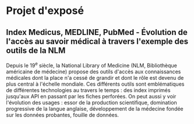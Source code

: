 # Projet d'exposé
## Index Medicus, MEDLINE, PubMed - Évolution de l'accès au savoir médical à travers l'exemple des outils de la NLM
Depuis le 19<sup>e</sup> siècle, la National Library of Medicine (NLM, Bibliothèque américaine de médecine) propose des outils d'accès aux connaissances médicales dont la place n'a cessé de grandir et dont le rôle est devenu de plus central à l'échelle mondiale. Ces différents outils sont emblématiques de différentes technologies au travers le temps : des index imprimés jusqu'aux API en passant par les fiches perforées. On peut aussi y voir l'évolution des usages : essor de la production scientifique, domination progressive de la langue anglaise, développement de la médecine fondée sur les données probantes, fouille de données.
